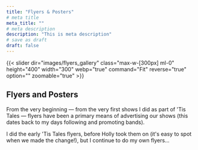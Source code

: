 ```yaml
---
title: "Flyers & Posters"
# meta title
meta_title: ""
# meta description
description: "This is meta description"
# save as draft
draft: false
---
```


<div class="grid grid-cols-1 lg:grid-cols-2 gap-8 items-center">
  <div>
{{< slider dir="images/flyers_gallery" class="max-w-[300px] ml-0" height="400" width="300" webp="true" command="Fit" reverse="true" option="" zoomable="true" >}}
</div>
  <div class="prose prose-lg">
    <h2>Flyers and Posters</h2>
    <p>From the very beginning — from the very first shows I did as part of 'Tis Tales — flyers have been a primary means of advertising our shows (this dates back to my days following and promoting bands).</p>
    <p>I did the early 'Tis Tales flyers, before Holly took them on (it's easy to spot when we made the change!), but I continue to do my own flyers...</p>
  </div>
</div>